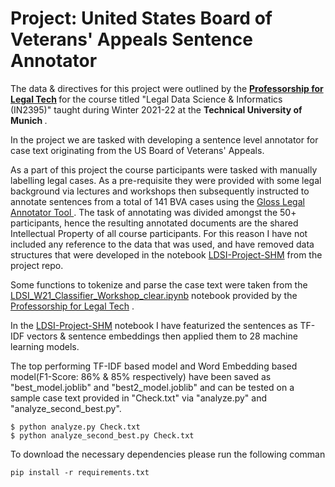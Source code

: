# Project: United States Board of Veterans' Appeals Sentence Annotator

The data & directives for this project were outlined by the <b> <a href= "https://www.in.tum.de/legaltech/home/"> Professorship for Legal Tech</a> </b> for the course titled "Legal Data Science & Informatics (IN2395)" taught during Winter 2021-22 at the <b> Technical University of Munich </b>. 

In the project we are tasked with developing a sentence level annotator for case text originating from the US Board of Veterans' Appeals. 

As a part of this project the course participants were tasked with manually labelling legal cases. As a pre-requisite they were provided with some legal background via lectures and workshops then subsequently instructed to annotate sentences from a total of 141 BVA cases using the <a href="https://gloss2.savelka.net/"> Gloss Legal Annotator Tool </a>. The task of annotating was divided amongst the 50+ participants, hence the resulting annotated documents are the shared Intellectual Property of all course participants. For this reason I have not included any reference to the data that was used, and have removed data structures that were developed in the notebook <u>LDSI-Project-SHM</u> from the project repo.

Some functions to tokenize and parse the case text were taken from the <u>LDSI_W21_Classifier_Workshop_clear.ipynb</u> notebook provided by the <a href= "https://www.in.tum.de/legaltech/home/"> Professorship for Legal Tech</a> </b>.

In the <u>LDSI-Project-SHM</u> notebook I have featurized the sentences as TF-IDF vectors & sentence embeddings then applied them to 28 machine learning models.

The top performing TF-IDF based model and Word Embedding based model(F1-Score: 86% & 85% respectively) have been saved as "best_model.joblib" and "best2_model.joblib" and can be tested on a sample case text provided in "Check.txt" via "analyze.py" and "analyze_second_best.py".

```
$ python analyze.py Check.txt
$ python analyze_second_best.py Check.txt
```

To download the necessary dependencies please run the following comman
```
pip install -r requirements.txt
```


